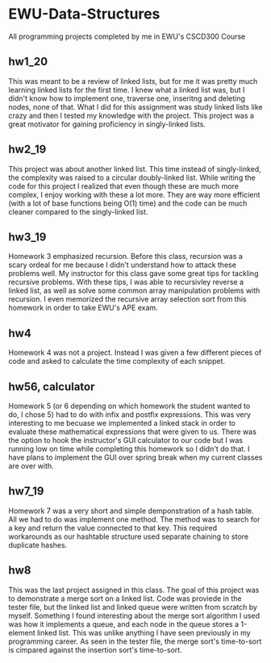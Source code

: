 # EWU-Data-Structures
All programming projects completed by me in EWU's CSCD300 Course

## hw1_20
This was meant to be a review of linked lists, but for me it was pretty much learning linked lists for the first time. I knew what a linked list was, but I didn't know how to implement one, traverse one, inseritng and deleting nodes, none of that. What I did for this assignment was study linked lists like crazy and then I tested my knowledge with the project. This project was a great motivator for gaining proficiency in singly-linked lists.
## hw2_19
This project was about another linked list. This time instead of singly-linked, the complexity was raised to a circular doubly-linked list. While writing the code for this project I realized that even though these are much more complex, I enjoy working with these a lot more. They are way more efficient (with a lot of base functions being O(1) time) and the code can be much cleaner compared to the singly-linked list.
## hw3_19
Homework 3 emphasized recursion. Before this class, recursion was a scary ordeal for me because I didn't understand how to attack these problems well. My instructor for this class gave some great tips for tackling recursive problems. With these tips, I was able to recursivley reverse a linked list, as well as solve some common array manipulation problems with recursion. I even memorized the recursive array selection sort from this homework in order to take EWU's APE exam.
## hw4
Homework 4 was not a project. Instead I was given a few different pieces of code and asked to calculate the time complexity of each snippet.
## hw56, calculator
Homework 5 (or 6 depending on which homework the student wanted to do, I chose 5) had to do with infix and postfix expressions. This was very interesting to me becuase we implemented a linked stack in order to evaluate these mathematical expressions that were given to us. There was the option to hook the instructor's GUI calculator to our code but I was running low on time while completing this homework so I didn't do that. I have plans to implement the GUI over spring break when my current classes are over with.
## hw7_19
Homework 7 was a very short and simple demponstration of a hash table. All we had to do was implement one method. The method was to search for a key and return the value connected to that key. This required workarounds as our hashtable structure used separate chaining to store duplicate hashes.
## hw8
This was the last project assigned in this class. The goal of this project was to demonstrate a merge sort on a linked list. Code was proviede in the tester file, but the linked list and linked queue were written from scratch by myself. Something I found interesting about the merge sort algorithm I used was how it implements a queue, and each node in the queue stores a 1-element linked list. This was unlike anything I have seen previously in my programming career. As seen in the tester file, the merge sort's time-to-sort is cimpared against the insertion sort's time-to-sort.
